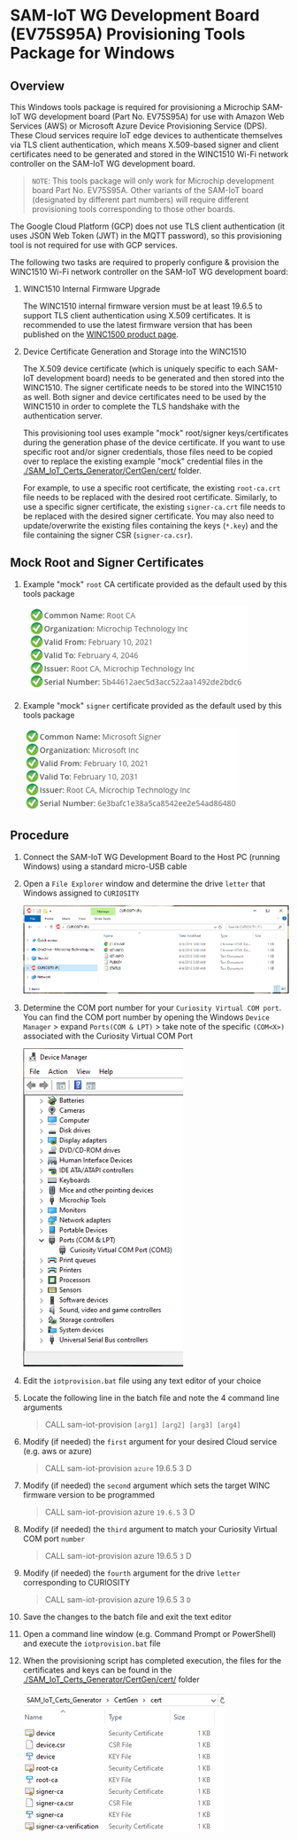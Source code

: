 # SAM-IoT WG Development Board (EV75S95A) Provisioning Tools Package for Windows

## Overview

This Windows tools package is required for provisioning a Microchip SAM-IoT WG development board (Part No. EV75S95A) for use with Amazon Web Services (AWS) or Microsoft Azure Device Provisioning Service (DPS).  These Cloud services require IoT edge devices to authenticate themselves via TLS client authentication, which means X.509-based signer and client certificates need to be generated and stored in the WINC1510 Wi-Fi network controller on the SAM-IoT WG development board.

> `NOTE`: This tools package will only work for Microchip development board Part No. EV75S95A.  Other variants of the SAM-IoT board (designated by different part numbers) will require different provisioning tools corresponding to those other boards.

The Google Cloud Platform (GCP) does not use TLS client authentication (it uses JSON Web Token (JWT) in the MQTT password), so this provisioning tool is not required for use with GCP services.

The following two tasks are required to properly configure & provision the WINC1510 Wi-Fi network controller on the SAM-IoT WG development board:

1. WINC1510 Internal Firmware Upgrade

    The WINC1510 internal firmware version must be at least 19.6.5 to support TLS client authentication using X.509 certificates.  It is recommended to use the latest firmware version that has been published on the [WINC1500 product page](https://www.microchip.com/wwwproducts/en/ATWINC1500).

2. Device Certificate Generation and Storage into the WINC1510

    The X.509 device certificate (which is uniquely specific to each SAM-IoT development board) needs to be generated and then stored into the WINC1510.  The signer certificate needs to be stored into the WINC1510 as well.  Both signer and device certificates need to be used by the WINC1510 in order to complete the TLS handshake with the authentication server.
    
    This provisioning tool uses example "mock" root/signer keys/certificates during the generation phase of the device certificate.  If you want to use specific root and/or signer credentials, those files need to be copied over to replace the existing example "mock" credential files in the [./SAM_IoT_Certs_Generator/CertGen/cert/](./SAM_IoT_Certs_Generator/CertGen/cert/) folder.
    
    For example, to use a specific root certificate, the existing `root-ca.crt` file needs to be replaced with the desired root certificate.  Similarly, to use a specific signer certificate, the existing `signer-ca.crt` file needs to be replaced with the desired signer certificate.  You may also need to update/overwrite the existing files containing the keys (`*.key`) and the file containing the signer CSR (`signer-ca.csr`).

## Mock Root and Signer Certificates

1. Example "mock" `root` CA certificate provided as the default used by this tools package

    <img src=".//media/Root_Cert_Info.png" />

2. Example "mock" `signer` certificate provided as the default used by this tools package

    <img src=".//media/Signer_Cert_Info.png" />

## Procedure

1. Connect the SAM-IoT WG Development Board to the Host PC (running Windows) using a standard micro-USB cable

2. Open a `File Explorer` window and determine the drive `letter` that Windows assigned to `CURIOSITY` 

    <img src=".//media/image_00.png" />

3. Determine the COM port number for your `Curiosity Virtual COM port`.  You can find the COM port number by opening the Windows `Device Manager` &gt; expand `Ports(COM & LPT)` &gt; take note of the specific `(COM<X>)` associated with the Curiosity Virtual COM Port

    <img src=".//media/image_01.png" />

4. Edit the `iotprovision.bat` file using any text editor of your choice

5. Locate the following line in the batch file and note the 4 command line arguments 

    > CALL sam-iot-provision `[arg1] [arg2] [arg3] [arg4]`

6. Modify (if needed) the `first` argument for your desired Cloud service (e.g. aws or azure)

    > CALL sam-iot-provision `azure` 19.6.5 3 D

7. Modify (if needed) the `second` argument which sets the target WINC firmware version to be programmed

    > CALL sam-iot-provision azure `19.6.5` 3 D

8. Modify (if needed) the `third` argument to match your Curiosity Virtual COM port `number`

    > CALL sam-iot-provision azure 19.6.5 `3` D

9. Modify (if needed) the `fourth` argument for the drive `letter` corresponding to CURIOSITY

    > CALL sam-iot-provision azure 19.6.5 3 `D`

10. Save the changes to the batch file and exit the text editor

11. Open a command line window (e.g. Command Prompt or PowerShell) and execute the `iotprovision.bat` file

12. When the provisioning script has completed execution, the files for the certificates and keys can be found in the [./SAM_IoT_Certs_Generator/CertGen/cert/](./SAM_IoT_Certs_Generator/CertGen/cert/) folder

    <img src=".//media/image_02.png" />